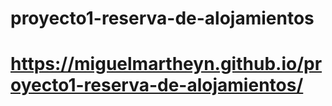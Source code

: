 # proyecto1-reserva-de-alojamientos
# https://miguelmartheyn.github.io/proyecto1-reserva-de-alojamientos/
 
